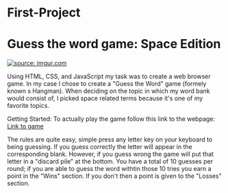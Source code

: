 # First-Project
<h1>Guess the word game: Space Edition</h1>
<a href="https://imgur.com/Db2dbDA"><img src="https://i.imgur.com/Db2dbDA.png" title="source: imgur.com" /></a>

Using HTML, CSS, and JavaScript my task was to create a web browser game. In my case I chose to create a "Guess the Word" game (formely known s Hangman). When deciding on the topic in which my word bank would consist of, I picked space related terms because it's one of my favorite topics.

Getting Started: 
To actually play the game follow this link to the webpage: [Link to game](https://diegoruiz06.github.io/First-Project/)

The rules are quite easy, simple press any letter key on your keyboard to being guessing. If you guess correctly the letter will appear in the corresponding blank. However, if you guess wrong the game will put that letter in a "discard pile" at the bottom. You have a total of 10 guesses per round; if you are able to guess the word withtin those 10 tries you earn a point in the "Wins" section. If you don't then a point is given to the "Losses" section.
